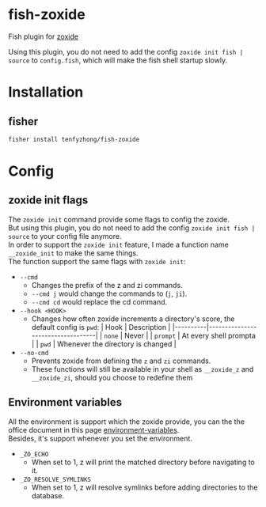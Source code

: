 # fish-zoxide
Fish plugin for [zoxide](https://github.com/ajeetdsouza/zoxide)

Using this plugin, you do not need to add the config `zoxide init fish | source` to `config.fish`, which will make the fish shell startup slowly.


# Installation
## fisher 
```bash
fisher install tenfyzhong/fish-zoxide
```

# Config
## zoxide init flags
The `zoxide init` command provide some flags to config the zoxide.   
But using this plugin, you do not need to add the config `zoxide init fish | source` to your config file anymore.  
In order to support the `zoxide init` feature, I made a function name `__zoxide_init` to make the same things.  
The function support the same flags with `zoxide init`:  
- `--cmd`
  - Changes the prefix of the z and zi commands.
  - `--cmd j` would change the commands to (`j`, `ji`).
  - `--cmd cd` would replace the cd command.
- `--hook <HOOK>`
  - Changes how often zoxide increments a directory's score, the default config is `pwd`:
    | Hook     | Description                       |
    |----------|-----------------------------------|
    | `none`   | Never                             |
    | `prompt` | At every shell prompta            |
    | `pwd`    | Whenever the directory is changed |
- `--no-cmd`
  - Prevents zoxide from defining the `z` and `zi` commands.
  - These functions will still be available in your shell as `__zoxide_z` and `__zoxide_zi`, should you choose to redefine them

## Environment variables
All the environment is support which the zoxide provide, you can the the office document in this page [environment-variables](https://github.com/ajeetdsouza/zoxide?tab=readme-ov-file#environment-variables).  
Besides, it's support whenever you set the environment.

- `_ZO_ECHO`
  - When set to 1, z will print the matched directory before navigating to it.
- `_ZO_RESOLVE_SYMLINKS`
  - When set to 1, z will resolve symlinks before adding directories to the database.
